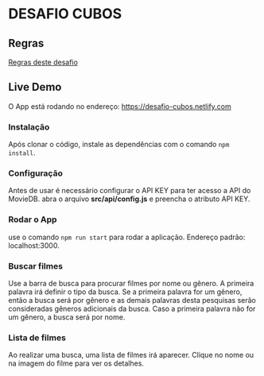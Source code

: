 # DESAFIO CUBOS

## Regras

[Regras deste desafio](https://git.cubos.io/cubos/desafio-tecnico-web)

## Live Demo

O App está rodando no endereço: https://desafio-cubos.netlify.com

### Instalação

Após clonar o código, instale as dependências com o comando `npm install`.

### Configuração

Antes de usar é necessário configurar o API KEY para ter acesso a API do MovieDB. abra o arquivo __src/api/config.js__ e preencha o atributo API KEY. 

### Rodar o App

use o comando `npm run start` para rodar a aplicação. Endereço padrão: localhost:3000.

### Buscar filmes

Use a barra de busca para procurar filmes por nome ou gênero. A primeira palavra irá definir o tipo da busca. Se a primeira palavra for um gênero, então a busca será por gênero e as demais palavras desta pesquisas serão consideradas gêneros adicionais da busca. Caso a primeira palavra não for um gênero, a busca será por nome.

### Lista de filmes

Ao realizar uma busca, uma lista de filmes irá aparecer. Clique no nome ou na imagem do filme para ver os detalhes.


